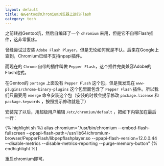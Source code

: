 ```yaml
---
layout: default
title: 在Gentoo的Chromium浏览器上运行Flash
category: tech
---
```

之前转战Gentoo坑，然后自编译了一个 `chromium` 来用，但是它不自带Flash插件，这非常蛋疼。

曾经尝试过安装 `Adobe Flash Player`，但是无论如何就是不认。后来在Google上查到，Chromium已经不支持npapi插件。

而现在的 `Chrome` 自带的插件叫做 `Pepper Flash`，这个插件完美兼容Adobe的Flash格式。

<!--more-->

在Gentoo的 `portage` 上面没有 `Pepper Flash` 这个包，但是我发现在 `www-plugins/chrome-binary-plugins` 这个包里面包含了 `Pepper Flash` 插件。所以我们只需要用 `emerge` 命令安装这个包（安装的时候会提示修改 `package.license` 和 `package.keywords` ，按照提示修改就是了）

安装完了以后，用超级用户编辑 `/etc/chromium/default` ，把如下内容加在最后一行：

{% highlight sh %}
alias chromium="/usr/bin/chromium --embed-flash-fullscreen --ppapi-flash-path=/usr/lib64/chromium-browser/PepperFlash/libpepflashplayer.so --ppapi-flash-version=12.0.0.44 --disable-metrics --disable-metrics-reporting --purge-memory-button"
{% endhighlight %}

重启chromium即可。
